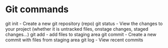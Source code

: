 # Git commands

git init - Create a new git repository (repo)
git status - View the changes to your project (whether it is untracked files, onstage changes, staged changes...)
git add - add files to staging area
git commit - Create a new commit with files from staging area
git log - View recent commits